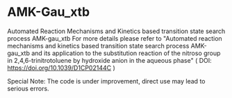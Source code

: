 # AMK-Gau_xtb
Automated Reaction Mechanisms and Kinetics based transition state search process AMK-gau_xtb 
For more details please refer to "Automated reaction mechanisms and kinetics based transition state search process AMK-gau_xtb and its application to the substitution reaction of the nitroso group in 2,4,6-trinitrotoluene by hydroxide anion in the aqueous phase" ( DOI:	https://doi.org/10.1039/D1CP02144C )

Special Note: The code is under improvement, direct use may lead to serious errors.
